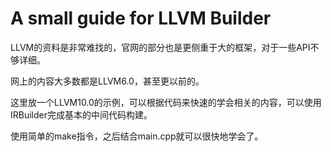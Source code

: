 # A small guide for LLVM Builder
 LLVM的资料是非常难找的，官网的部分也是更侧重于大的框架，对于一些API不够详细。

网上的内容大多数都是LLVM6.0，甚至更以前的。

这里放一个LLVM10.0的示例，可以根据代码来快速的学会相关的内容，可以使用IRBuilder完成基本的中间代码构建。

使用简单的make指令，之后结合main.cpp就可以很快地学会了。